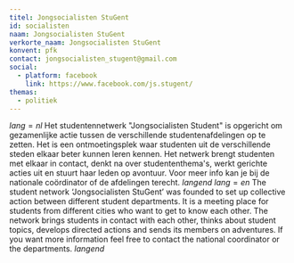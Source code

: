 ```yaml
---
titel: Jongsocialisten StuGent
id: socialisten
naam: Jongsocialisten StuGent
verkorte_naam: Jongsocialisten StuGent
konvent: pfk
contact: jongsocialisten_stugent@gmail.com
social:
  - platform: facebook
    link: https://www.facebook.com/js.stugent/
themas:
  - politiek
---
```


$lang=nl$ 
Het studentennetwerk "Jongsocialisten Student" is opgericht om gezamenlijke actie tussen de verschillende studentenafdelingen op te zetten. Het is een ontmoetingsplek waar studenten uit de verschillende steden elkaar beter kunnen leren kennen.
Het netwerk brengt studenten met elkaar in contact, denkt na over studententhema's, werkt gerichte acties uit en stuurt haar leden op avontuur.
Voor meer info kan je bij de nationale coördinator of de afdelingen terecht. 
$langend$ 
$lang=en$ 
The student network ‘Jongsocialisten StuGent’ was founded to set up collective action between different student departments. It is a meeting place for students from different cities who want to get to know each other. The network brings students in contact with each other, thinks about student topics, develops directed actions and sends its members on adventures. If you want more information feel free to contact the national coordinator or the departments. 
$langend$
